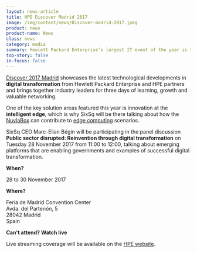 ```yaml
---
layout: news-article
title: HPE Discover Madrid 2017
image: /img/content/news/Discover-madrid-2017.jpeg
product: news
product-name: News
class: news
category: media
summary: Hewlett Packard Enterprise’s largest IT event of the year is taking place this week in Madrid. Thousands of attendees will be on site to listen to high-profile speakers and take a sneak peak at upcoming technologies.
top-story: false
in-focus: false
---
```


[Discover 2017 Madrid](https://www.hpe.com/events/discover/) showcases the latest technological developments in **digital transformation**
from Hewlett Packard Enterprise and HPE partners and brings together industry leaders for three days of learning, growth and valuable networking.

One of the key solution areas featured this year is innovation at the **intelligent edge**, which is why SixSq will be there talking about how the [NuvlaBox](/products-and-services/nuvlabox/overview) can contribute to [edge computing](http://media.sixsq.com/blog/what-is-edge-computing) scenarios. 

SixSq CEO Marc-Elian Bégin will be participating in the panel discussion **Public sector disrupted: Reinvention through digital transformation** on Tuesday 28 November 2017 from 11:00 to 12:00, talking about emerging platforms that are enabling governments and examples of successful digital transformation.

**When?**

28 to 30 November 2017

**Where?**

Feria de Madrid Convention Center  
Avda. del Partenón, 5  
28042 Madrid  
Spain  

**Can't attend? Watch live**

Live streaming coverage will be available on the [HPE website](https://www.hpe.com/events/discover/).
